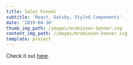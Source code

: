 ```yaml
---
title: Sales Funnel
subtitle: 'React, Gatsby, Styled Components'
date: '2019-04-30'
thumb_img_path: /images/mrobinson-banner.svg
content_img_path: /images/mrobinson-banner.svg
template: project
---
```

Check it out [here](https://mrobinsonwebdev.com).